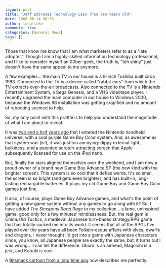 ```yaml
---
layout: post
title: "Jeff Embraces Technology Less Than Ten Years Old"
date: 2006-08-14 08:38
author: lungfluke
comments: true
categories: [General News]
tags: []
---
```

Those that know me know that I am what marketers refer to as a "late adopter."  Though I am a highly-skilled information technology professional, and I like to consider myself an 00ber-geek, the truth is, "teh shiny" just doesn't have the same appeal to me anymore.

A few examples... the main TV in our house is a 9-inch Toshiba built circa 1983.  Connected to the TV is a device called "rabbit ears" from which the TV extracts over-the-air broadcasts.  Also connected to the TV is a Nintendo Entertainment System, a Sega Genesis, and a VHS videotape player.  I recently upgraded the main computer in our house to Windows 2000, because the Windows 98 installation was getting crapified and no amount of rebooting seemed to help.

So, my only point with this prattle is to help you understand the magnitude of what I am about to reveal.

It was <a href="http://bitsmack.com/wp/2004/02/02/lungfluke-enters-the-1990s/">two and a half years ago </a>that I entered the Nintendo handheld universe, with a cool purple Game Boy Color system.  And, as awesome as that system was (is!), it was just too annoying: dippy external light, bulkiness, and a patented scratch-attracting screen that Apple subsequently licensed for use on the iPod nano.

But, finally the stars aligned themselves over the weekend, and I am now a proud owner of a brand new Game Boy Advance SP (the new kind with the brighter screen).  This system is so cool that it defies words.  It's so small, the screen is so bright (and gets even brighter), and has built-in, long-lasting rechargable batteries.  It plays my old Game Boy and Game Boy Color games just fine.

It also, of course, plays Game Boy Advance games, and what's the point of getting a new game system without any games to go along with it?  So, I have added <em>The Simspons Road Rage</em> to my collection... a lame, uninspired game, good only for a few minutes' mindlessness.  But, the real gem is <em>Onimusha Tactics</em>, a medieval Japanese turn-based strategy/RPG game that has totally sucked me into its world.  It seems that all of the RPGs I've played over the years have all been Tolkein-esque affairs with elves, dwarfs and dragons.  I never thought I'd get into a game with Japanese characters since, you know, all Japanese people are exactly the same, but, it turns out I was wrong... I can tell the difference: Oboro is an airhead, Magoichi is a jerk, and Kabuki is cool.

A <a target="_blank" href="http://bitsmack.com/wp/wp-content/comics/20021021.gif">Bitsmack cartoon from a long time ago</a> now describes me perfectly.
